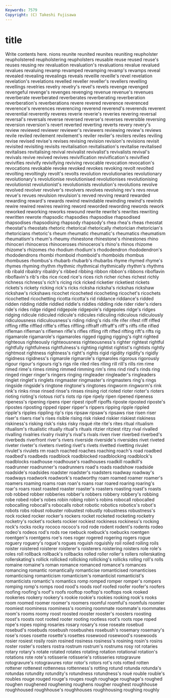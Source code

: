 ```yaml
---
Keywords: 7579 
Copyright: (C) Takeshi Fujisawa
---
```


# title

Write contents here.
nions reunite reunited reunites
reuniting reupholster reupholstered reupholstering reupholsters reusable reuse reused reuse's reuses
reusing rev revaluation revaluation's revaluations revalue revalued revalues revaluing revamp
revamped revamping revamp's revamps reveal revealed revealing revealings reveals reveille
reveille's revel revelation revelation's revelations revelled reveller reveller's revellers revelling
revellings revelries revelry revelry's revel's revels revenge revenged revengeful revenge's
revenges revenging revenue revenue's revenues reverberate reverberated reverberates reverberating reverberation
reverberation's reverberations revere revered reverence reverenced reverence's reverences reverencing reverend
reverend's reverends reverent reverential reverently reveres reverie reverie's reveries revering
reversal reversal's reversals reverse reversed reverse's reverses reversible reversing reversion
reversion's revert reverted reverting reverts revery revery's review reviewed reviewer
reviewer's reviewers reviewing review's reviews revile reviled revilement revilement's reviler
reviler's revilers reviles reviling revise revised revise's revises revising revision
revision's revisions revisit revisited revisiting revisits revitalisation revitalisation's revitalise revitalised
revitalises revitalising revival revivalist revivalist's revivalists revival's revivals revive revived
revives revivification revivification's revivified revivifies revivify revivifying reviving revocable revocation
revocation's revocations revokable revoke revoked revokes revoking revolt revolted revolting
revoltingly revolt's revolts revolution revolutionaries revolutionary revolutionary's revolutionise revolutionised revolutionises
revolutionising revolutionist revolutionist's revolutionists revolution's revolutions revolve revolved revolver revolver's
revolvers revolves revolving rev's revs revue revue's revues revulsion revulsion's
revved revving reward rewarded rewarding reward's rewards rewind rewindable rewinding
rewind's rewinds rewire rewired rewires rewiring reword reworded rewording rewords
rework reworked reworking reworks rewound rewrite rewrite's rewrites rewriting rewritten
rewrote rhapsodic rhapsodies rhapsodise rhapsodised rhapsodises rhapsodising rhapsody rhapsody's rhea
rhea's rheas rheostat rheostat's rheostats rhetoric rhetorical rhetorically rhetorician rhetorician's
rhetoricians rhetoric's rheum rheumatic rheumatic's rheumatics rheumatism rheumatism's rheum's rheumy
rhinestone rhinestone's rhinestones rhino rhinoceri rhinoceros rhinoceroses rhinoceros's rhino's rhinos
rhizome rhizome's rhizomes rho rhodium rhodium's rhododendron rhododendron's rhododendrons rhombi
rhomboid rhomboid's rhomboids rhombus rhombuses rhombus's rhubarb rhubarb's rhubarbs rhyme
rhymed rhyme's rhymes rhyming rhythm rhythmic rhythmical rhythmically rhythm's rhythms
rib ribald ribaldry ribaldry's ribbed ribbing ribbon ribbon's ribbons riboflavin
riboflavin's rib's ribs rice riced rice's rices rich richer riches
richest richly richness richness's rich's ricing rick ricked ricketier ricketiest
rickets rickets's rickety ricking rick's ricks ricksha ricksha's rickshas rickshaw
rickshaw's rickshaws ricochet ricocheted ricocheting ricochet's ricochets ricochetted ricochetting ricotta
ricotta's rid riddance riddance's ridded ridden ridding riddle riddled riddle's
riddles riddling ride rider rider's riders ride's rides ridge ridged
ridgepole ridgepole's ridgepoles ridge's ridges ridging ridicule ridiculed ridicule's ridicules
ridiculing ridiculous ridiculously ridiculousness ridiculousness's riding riding's rids rife rifer
rifest riff riffed riffing riffle riffled riffle's riffles riffling riffraff
riffraff's riff's riffs rifle rifled rifleman rifleman's riflemen rifle's rifles
rifling rift rifted rifting rift's rifts rig rigamarole rigamarole's rigamaroles
rigged rigging rigging's right righted righteous righteously righteousness righteousness's righter
rightest rightful rightfully rightfulness rightfulness's righting rightist rightist's rightists rightly
rightmost rightness rightness's right's rights rigid rigidity rigidity's rigidly rigidness
rigidness's rigmarole rigmarole's rigmaroles rigorous rigorously rigour rigour's rigours rig's
rigs rile riled riles riling rill rill's rills rim rime
rimed rime's rimes riming rimmed rimming rim's rims rind rind's
rinds ring ringed ringer ringer's ringers ringing ringleader ringleader's ringleaders
ringlet ringlet's ringlets ringmaster ringmaster's ringmasters ring's rings ringside ringside's
ringtone ringtone's ringtones ringworm ringworm's rink rink's rinks rinse rinsed
rinse's rinses rinsing riot rioted rioter rioter's rioters rioting rioting's
riotous riot's riots rip ripe ripely ripen ripened ripeness ripeness's
ripening ripens riper ripest ripoff ripoffs riposte riposted riposte's ripostes
riposting ripped ripper ripper's rippers ripping ripple rippled ripple's ripples
rippling rip's rips ripsaw ripsaw's ripsaws rise risen riser riser's
risers rise's rises risible rising risk risked riskier riskiest riskiness
riskiness's risking risk's risks risky risqué rite rite's rites ritual
ritualism ritualism's ritualistic ritually ritual's rituals ritzier ritziest ritzy rival
rivalled rivalling rivalries rivalry rivalry's rival's rivals riven river riverbed
riverbed's riverbeds riverfront river's rivers riverside riverside's riversides rivet riveted
riveter riveter's riveters riveting rivet's rivets rivetted rivetting rivulet rivulet's
rivulets rm roach roached roaches roaching roach's road roadbed roadbed's
roadbeds roadblock roadblocked roadblocking roadblock's roadblocks roadhouse roadhouse's roadhouses roadkill
roadkill's roadrunner roadrunner's roadrunners road's roads roadshow roadside roadside's roadsides
roadster roadster's roadsters roadway roadway's roadways roadwork roadwork's roadworthy roam
roamed roamer roamer's roamers roaming roams roan roan's roans roar
roared roaring roaring's roar's roars roast roasted roaster roaster's roasters
roasting roast's roasts rob robbed robber robberies robber's robbers robbery
robbery's robbing robe robed robe's robes robin robing robin's robins
robocall robocalled robocalling robocall's robocalls robot robotic robotics robotics's robot's
robots robs robust robuster robustest robustly robustness robustness's rock rocked
rocker rocker's rockers rocket rocketed rocketing rocketry rocketry's rocket's rockets
rockier rockiest rockiness rockiness's rocking rock's rocks rocky rococo rococo's
rod rode rodent rodent's rodents rodeo rodeo's rodeos rod's rods
roe roebuck roebuck's roebucks roentgen roentgen's roentgens roe's roes roger
rogered rogering rogers rogue roguery roguery's rogue's rogues roguish roguishly
roil roiled roiling roils roister roistered roisterer roisterer's roisterers roistering
roisters role role's roles roll rollback rollback's rollbacks rolled roller
roller's rollers rollerskating rollerskating's rollick rollicked rollicking rollicking's rollicks rolling
roll's rolls romaine romaine's roman romance romanced romance's romances romancing
romantic romantically romanticise romanticised romanticises romanticising romanticism romanticism's romanticist romanticist's
romanticists romantic's romantics romp romped romper romper's rompers romping romp's
romps rood rood's roods roof roofed roofer roofer's roofers roofing
roofing's roof's roofs rooftop rooftop's rooftops rook rooked rookeries rookery
rookery's rookie rookie's rookies rooking rook's rooks room roomed roomer
roomer's roomers roomful roomful's roomfuls roomier roomiest roominess roominess's rooming
roommate roommate's roommates room's rooms roomy roost roosted rooster rooster's
roosters roosting roost's roosts root rooted rooter rooting rootless root's
roots rope roped rope's ropes roping rosaries rosary rosary's rose
roseate rosebud rosebud's rosebuds rosebush rosebushes rosebush's rosemary rosemary's rose's
roses rosette rosette's rosettes rosewood rosewood's rosewoods rosier rosiest rosily
rosin rosined rosiness rosiness's rosining rosin's rosins roster roster's rosters
rostra rostrum rostrum's rostrums rosy rot rotaries rotary rotary's rotate
rotated rotates rotating rotation rotational rotation's rotations rote rote's rotisserie
rotisserie's rotisseries rotogravure rotogravure's rotogravures rotor rotor's rotors rot's rots
rotted rotten rottener rottenest rottenness rottenness's rotting rotund rotunda rotunda's
rotundas rotundity rotundity's rotundness rotundness's roué rouble rouble's roubles rouge
rouged rouge's rouges rough roughage roughage's roughed roughen roughened roughening
roughens rougher roughest roughhouse roughhoused roughhouse's roughhouses roughhousing roughing roughly
